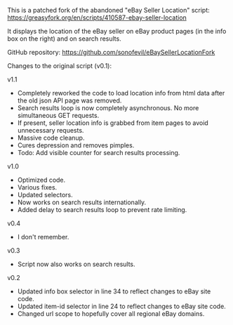 This is a patched fork of the abandoned "eBay Seller Location" script:
https://greasyfork.org/en/scripts/410587-ebay-seller-location

It displays the location of the eBay seller on eBay product pages (in the info box on the right) and on search results.

GitHub repository: https://github.com/sonofevil/eBaySellerLocationFork

Changes to the original script (v0.1):

v1.1
- Completely reworked the code to load location info from html data after the old json API page was removed.
- Search results loop is now completely asynchronous. No more simultaneous GET requests.
- If present, seller location info is grabbed from item pages to avoid unnecessary requests.
- Massive code cleanup.
- Cures depression and removes pimples.
- Todo: Add visible counter for search results processing.

v1.0
- Optimized code.
- Various fixes.
- Updated selectors.
- Now works on search results internationally.
- Added delay to search results loop to prevent rate limiting.

v0.4
- I don't remember.

v0.3
- Script now also works on search results.

v0.2
- Updated info box selector in line 34 to reflect changes to eBay site code.
- Updated item-id selector in line 24 to reflect changes to eBay site code.
- Changed url scope to hopefully cover all regional eBay domains.
